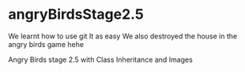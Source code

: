 # angryBirdsStage2.5
We learnt how to use git
It as easy
We also destroyed the house in the angry birds game
hehe

Angry Birds stage 2.5 with Class Inheritance and Images
